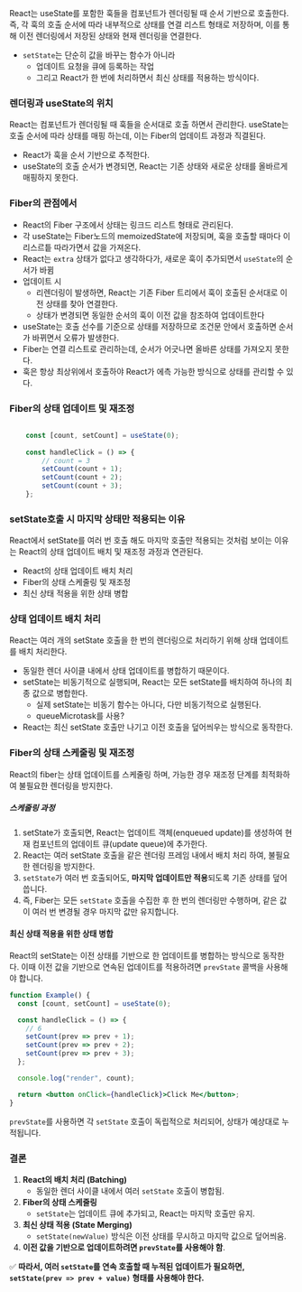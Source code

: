 React는 useState를 포함한 훅들을 컴포넌트가 렌더링될 때 순서 기반으로 호출한다.
즉, 각 훅의 호출 순서에 따라 내부적으로 상태를 연결 리스트 형태로 저장하며, 이를 통해 이전 렌더링에서 저장된 상태와 현재 렌더링을 연결한다.

- `setState`는 단순히 값을 바꾸는 함수가 아니라
	- 업데이트 요청을 큐에 등록하는 작업
	- 그리고 React가 한 번에 처리하면서 최신 상태를 적용하는 방식이다.

### 렌더링과 useState의 위치

React는 컴포넌트가 렌더링될 때 훅들을 순서대로 호출 하면서 관리한다.
useState는 호출 순서에 따라 상태를 매핑 하는데, 이는 Fiber의 업데이트 과정과 직결된다.

- React가 훅을 순서 기반으로 추적한다.
- useState의 호출 순서가 변경되면, React는 기존 상태와 새로운 상태를 올바르게 매핑하지 못한다.

### Fiber의 관점에서 

- React의 Fiber 구조에서 상태는 링크드 리스트 형태로 관리된다.
- 각 useState는 Fiber노드의 memoizedState에 저장되며, 훅을 호출할 때마다 이 리스르틑 따라가면서 값을 가져온다.
- React는 `extra` 상태가 없다고 생각하다가, 새로운 훅이 추가되면서 `useState`의 순서가 바뀜
- 업데이트 시
	- 리렌더링이 발생하면, React는 기존 Fiber 트리에서 훅이 호출된 순서대로 이전 상태를 찾아 연결한다.
	- 상태가 변경되면 동일한 순서의 훅이 이전 값을 참조하여 업데이트한다
- useState는 호출 선수를 기준으로 상태를 저장하므로 조건문 안에서 호출하면 순서가 바뀌면서 오류가 발생한다.
- Fiber는 연결 리스트로 관리하는데, 순서가 어긋나면 올바른 상태를 가져오지 못한다.
- 훅은 항상 최상위에서 호출하야 React가 에측 가능한 방식으로 상태를 관리할 수 있다.

### Fiber의 상태 업데이트 및 재조정

``` jsx

	const [count, setCount] = useState(0);
	
	const handleClick = () => {
		// count = 3
		setCount(count + 1);
		setCount(count + 2);
		setCount(count + 3);
	};

```

### setState호출 시 마지막 상태만 적용되는 이유

React에서 setState를 여러 번 호출 해도 마지막 호출만 적용되는 것처럼 보이는 이유는 React의 상태 업데이트 배치 및 재조정 과정과 연관된다.

- React의 상태 업데이트 배치 처리
- Fiber의 상태 스케줄링 및 재조정
- 최신 상태 적용을 위한 상태 병합

### 상태 업데이트 배치 처리

React는 여러 개의 setState 호출을 한 번의 렌더링으로 처리하기 위해 상태 업데이트를 배치 처리한다.

- 동일한 렌더 사이클 내에서 상태 업데이트를 병합하기 때문이다.
- setState는 비동기적으로 실행되며, React는 모든 setState를 배치하여 하나의 최종 값으로 병합한다.
	- 실제 setState는 비동기 함수는 아니다, 다만 비동기적으로 실행된다.
	- queueMicrotask를 사용?
- React는 최신 setState 호출만 나기고 이전 호출을 덮어씌우는 방식으로 동작한다.

### Fiber의 상태 스케줄링 및 재조정

React의 fiber는 상태 업데이트를 스케줄링 하며, 가능한 경우 재조정 단계를 최적화하여 불필요한 렌더링을 방지한다.

##### 스케줄링 과정

1. setState가 호출되면, React는 업데이트 객체(enqueued update)를 생성하여 현재 컴포넌트의 업데이트 큐(update queue)에 추가한다.
2. React는 여러 setState 호출을 같은 렌더링 프레임 내에서 배치 처리 하여, 불필요한 렌더링을 방지한다.
3. `setState`가 여러 번 호출되어도, **마지막 업데이트만 적용**되도록 기존 상태를 덮어씁니다.
4. 즉, Fiber는 모든 `setState` 호출을 수집한 후 한 번의 렌더링만 수행하며, 같은 값이 여러 번 변경될 경우 마지막 값만 유지합니다.

#### 최신 상태 적용을 위한 상태 병합

React의 setState는 이전 상태를 기반으로 한 업데이트를 병합하는 방식으로 동작한다. 이때 이전 값을 기반으로 연속된 업데이트를 적용하려면 `prevState` 콜백을 사용해야 합니다.

``` jsx
function Example() {
  const [count, setCount] = useState(0);

  const handleClick = () => {
	// 6
    setCount(prev => prev + 1);
    setCount(prev => prev + 2);
    setCount(prev => prev + 3); 
  };

  console.log("render", count);

  return <button onClick={handleClick}>Click Me</button>;
}

```

`prevState`를 사용하면 각 `setState` 호출이 독립적으로 처리되어, 상태가 예상대로 누적됩니다.

### 결론

1. **React의 배치 처리 (Batching)**
    - 동일한 렌더 사이클 내에서 여러 `setState` 호출이 병합됨.
2. **Fiber의 상태 스케줄링**
    - `setState`는 업데이트 큐에 추가되고, React는 마지막 호출만 유지.
3. **최신 상태 적용 (State Merging)**
    - `setState(newValue)` 방식은 이전 상태를 무시하고 마지막 값으로 덮어씌움.
4. **이전 값을 기반으로 업데이트하려면 `prevState`를 사용해야 함**.
    

✅ **따라서, 여러 `setState`를 연속 호출할 때 누적된 업데이트가 필요하면, `setState(prev => prev + value)` 형태를 사용해야 한다.**